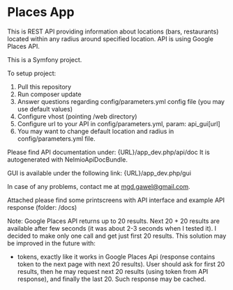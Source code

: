Places App
======

This is REST API providing information about locations (bars, restaurants) located within any radius around specified location.
API is using Google Places API.

This is a Symfony project.

To setup project:

1. Pull this repository
2. Run composer update
3. Answer questions regarding config/parameters.yml config file (you may use default values)
4. Configure vhost (pointing /web directory)
5. Configure url to your API in config/parameters.yml, param: api_gui[url]
6. You may want to change default location and radius in config/parameters.yml file.

Please find API documentation under:
{URL}/app_dev.php/api/doc
It is autogenerated with NelmioApiDocBundle.

GUI is available under the following link:
{URL}/app_dev.php/gui

In case of any problems, contact me at mgd.gawel@gmail.com.

Attached please find some printscreens with API interface and example API response (folder: /docs)

Note:
Google Places API returns up to 20 results. Next 20 + 20 results are available after few seconds (it was about 2-3 seconds when I tested it).
I decided to make only one call and get just first 20 results.
This solution may be improved in the future with:
- tokens, exactly like it works in Google Places Api (response contains token to the next page with next 20 results). User should ask for first 20 results, then he may request next 20 results (using token from API response), and finally the last 20. Such response may be cached.